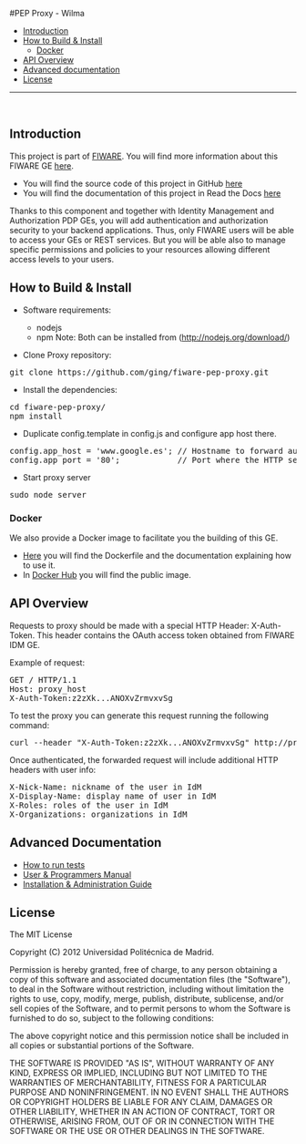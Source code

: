#PEP Proxy - Wilma

+ [Introduction](#def-introduction)
+ [How to Build & Install](#def-build)
    - [Docker](#def-docker)
+ [API Overview](#def-api)
+ [Advanced documentation](#def-advanced)
+ [License](#def-license)

---

<br>

<a name="def-introduction"></a>
## Introduction

This project is part of [FIWARE](http://fiware.org). You will find more information about this FIWARE GE [here](http://catalogue.fiware.org/enablers/pep-proxy-wilma).

- You will find the source code of this project in GitHub [here](https://github.com/ging/fiware-pep-proxy)
- You will find the documentation of this project in Read the Docs [here](http://fiware-pep-proxy.readthedocs.org/)

Thanks to this component and together with Identity Management and Authorization PDP GEs, you will add authentication and authorization security to your backend applications. Thus, only FIWARE users will be able to access your GEs or REST services. But you will be able also to manage specific permissions and policies to your resources allowing different access levels to your users.

<a name="def-build"></a>
## How to Build & Install

- Software requirements:

	+ nodejs 
	+ npm
	Note: Both can be installed from (http://nodejs.org/download/)

- Clone Proxy repository:

<pre>
git clone https://github.com/ging/fiware-pep-proxy.git
</pre>

- Install the dependencies:

<pre>
cd fiware-pep-proxy/
npm install
</pre>

- Duplicate config.template in config.js and configure app host there. 

<pre>
config.app_host = 'www.google.es'; // Hostname to forward authenticated requests
config.app_port = '80';            // Port where the HTTP server is running
</pre>

- Start proxy server

<pre>
sudo node server
</pre>

<a name="def-docker"></a>
### Docker

We also provide a Docker image to facilitate you the building of this GE.

- [Here](https://github.com/ging/fiware-pep-proxy/tree/master/extras/docker) you will find the Dockerfile and the documentation explaining how to use it.
- In [Docker Hub](https://hub.docker.com/r/fiware/pep-proxy/) you will find the public image.

<a name="def-api"></a>
## API Overview

Requests to proxy should be made with a special HTTP Header: X-Auth-Token. 
This header contains the OAuth access token obtained from FIWARE IDM GE.

Example of request:

<pre>
GET / HTTP/1.1
Host: proxy_host
X-Auth-Token:z2zXk...ANOXvZrmvxvSg
</pre>

To test the proxy you can generate this request running the following command:

<pre>
curl --header "X-Auth-Token:z2zXk...ANOXvZrmvxvSg" http://proxy_host
</pre>

Once authenticated, the forwarded request will include additional HTTP headers with user info:

<pre>
X-Nick-Name: nickname of the user in IdM
X-Display-Name: display name of user in IdM
X-Roles: roles of the user in IdM
X-Organizations: organizations in IdM
</pre>

<a name="def-advanced"></a>
## Advanced Documentation

- [How to run tests](http://fiware-pep-proxy.readthedocs.org/en/latest/admin_guide#end-to-end-testing)
- [User & Programmers Manual](http://fiware-pep-proxy.readthedocs.org/en/latest/user_guide/)
- [Installation & Administration Guide](http://fiware-pep-proxy.readthedocs.org/en/latest/admin_guide/)

<a name="def-license"></a>
## License

The MIT License

Copyright (C) 2012 Universidad Politécnica de Madrid.

Permission is hereby granted, free of charge, to any person obtaining a copy of this software and associated documentation files (the "Software"), to deal in the Software without restriction, including without limitation the rights to use, copy, modify, merge, publish, distribute, sublicense, and/or sell copies of the Software, and to permit persons to whom the Software is furnished to do so, subject to the following conditions:

The above copyright notice and this permission notice shall be included in all copies or substantial portions of the Software.

THE SOFTWARE IS PROVIDED "AS IS", WITHOUT WARRANTY OF ANY KIND, EXPRESS OR IMPLIED, INCLUDING BUT NOT LIMITED TO THE WARRANTIES OF MERCHANTABILITY, FITNESS FOR A PARTICULAR PURPOSE AND NONINFRINGEMENT. IN NO EVENT SHALL THE AUTHORS OR COPYRIGHT HOLDERS BE LIABLE FOR ANY CLAIM, DAMAGES OR OTHER LIABILITY, WHETHER IN AN ACTION OF CONTRACT, TORT OR OTHERWISE, ARISING FROM, OUT OF OR IN CONNECTION WITH THE SOFTWARE OR THE USE OR OTHER DEALINGS IN THE SOFTWARE.

